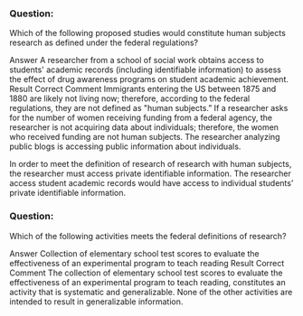 ### Question:
Which of the following proposed studies would constitute human subjects research as defined under the federal regulations?

Answer A researcher from a school of social work obtains access to students' academic records (including identifiable information) to assess the effect of drug awareness programs on student academic achievement.
Result Correct
Comment 
Immigrants entering the US between 1875 and 1880 are likely not living now; therefore, according to the federal regulations, they are not defined as "human subjects.” If a researcher asks for the number of women receiving funding from a federal agency, the researcher is not acquiring data about individuals; therefore, the women who received funding are not human subjects. The researcher analyzing public blogs is accessing public information about individuals.

In order to meet the definition of research of research with human subjects, the researcher must access private identifiable information. The researcher access student academic records would have access to individual students’ private identifiable information.

### Question:
Which of the following activities meets the federal definitions of research?

Answer Collection of elementary school test scores to evaluate the effectiveness of an experimental program to teach reading
Result Correct
Comment 
The collection of elementary school test scores to evaluate the effectiveness of an experimental program to teach reading, constitutes an activity that is systematic and generalizable. None of the other activities are intended to result in generalizable information.
